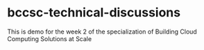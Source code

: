 # bccsc-technical-discussions
This is demo for the week 2 of the specialization of Building Cloud Computing Solutions at Scale
